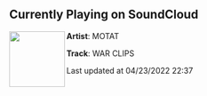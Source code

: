 ## Currently Playing on SoundCloud

[<img align="left" width="100" src="https://i1.sndcdn.com/artworks-EteJDz0E3jXFjm4i-4i6TIg-t500x500.jpg">](https://soundcloud.com/motatnz/war-clips)

**Artist**: MOTAT 

**Track**: WAR CLIPS

Last updated at 04/23/2022 22:37
